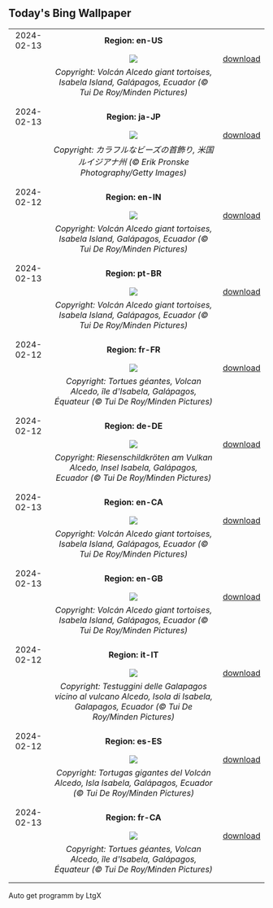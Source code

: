 ## Today's Bing Wallpaper
|      |      |      |
| :----: | :----: | :----: |
|2024-02-13|**Region: en-US**||
||![](https://www.bing.com/th?id=OHR.GiantTortoise_EN-US7034846255_UHD.jpg&pid=hp&w=1152&h=648&rs=1&c=4)| [download](https://www.bing.com/th?id=OHR.GiantTortoise_EN-US7034846255_UHD.jpg)|
||*Copyright: Volcán Alcedo giant tortoises, Isabela Island, Galápagos, Ecuador (© Tui De Roy/Minden Pictures)*
||
|||
|2024-02-13|**Region: ja-JP**||
||![](https://www.bing.com/th?id=OHR.MarignyBeads_JA-JP4162697836_UHD.jpg&pid=hp&w=1152&h=648&rs=1&c=4)| [download](https://www.bing.com/th?id=OHR.MarignyBeads_JA-JP4162697836_UHD.jpg)|
||*Copyright: カラフルなビーズの首飾り, 米国 ルイジアナ州 (© Erik Pronske Photography/Getty Images)*
||
|||
|2024-02-12|**Region: en-IN**||
||![](https://www.bing.com/th?id=OHR.GiantTortoise_EN-IN9689128271_UHD.jpg&pid=hp&w=1152&h=648&rs=1&c=4)| [download](https://www.bing.com/th?id=OHR.GiantTortoise_EN-IN9689128271_UHD.jpg)|
||*Copyright: Volcán Alcedo giant tortoises, Isabela Island, Galápagos, Ecuador (© Tui De Roy/Minden Pictures)*
||
|||
|2024-02-13|**Region: pt-BR**||
||![](https://www.bing.com/th?id=OHR.GiantTortoise_PT-BR2643244597_UHD.jpg&pid=hp&w=1152&h=648&rs=1&c=4)| [download](https://www.bing.com/th?id=OHR.GiantTortoise_PT-BR2643244597_UHD.jpg)|
||*Copyright: Volcán Alcedo giant tortoises, Isabela Island, Galápagos, Ecuador (© Tui De Roy/Minden Pictures)*
||
|||
|2024-02-12|**Region: fr-FR**||
||![](https://www.bing.com/th?id=OHR.GiantTortoise_FR-FR1778987386_UHD.jpg&pid=hp&w=1152&h=648&rs=1&c=4)| [download](https://www.bing.com/th?id=OHR.GiantTortoise_FR-FR1778987386_UHD.jpg)|
||*Copyright: Tortues géantes, Volcan Alcedo, île d'Isabela, Galápagos, Équateur (© Tui De Roy/Minden Pictures)*
||
|||
|2024-02-12|**Region: de-DE**||
||![](https://www.bing.com/th?id=OHR.GiantTortoise_DE-DE4591798432_UHD.jpg&pid=hp&w=1152&h=648&rs=1&c=4)| [download](https://www.bing.com/th?id=OHR.GiantTortoise_DE-DE4591798432_UHD.jpg)|
||*Copyright: Riesenschildkröten am Vulkan Alcedo, Insel Isabela, Galápagos, Ecuador (© Tui De Roy/Minden Pictures)*
||
|||
|2024-02-13|**Region: en-CA**||
||![](https://www.bing.com/th?id=OHR.GiantTortoise_EN-CA0647448469_UHD.jpg&pid=hp&w=1152&h=648&rs=1&c=4)| [download](https://www.bing.com/th?id=OHR.GiantTortoise_EN-CA0647448469_UHD.jpg)|
||*Copyright: Volcán Alcedo giant tortoises, Isabela Island, Galápagos, Ecuador (© Tui De Roy/Minden Pictures)*
||
|||
|2024-02-13|**Region: en-GB**||
||![](https://www.bing.com/th?id=OHR.GiantTortoise_EN-GB9626304730_UHD.jpg&pid=hp&w=1152&h=648&rs=1&c=4)| [download](https://www.bing.com/th?id=OHR.GiantTortoise_EN-GB9626304730_UHD.jpg)|
||*Copyright: Volcán Alcedo giant tortoises, Isabela Island, Galápagos, Ecuador (© Tui De Roy/Minden Pictures)*
||
|||
|2024-02-12|**Region: it-IT**||
||![](https://www.bing.com/th?id=OHR.GiantTortoise_IT-IT7539494378_UHD.jpg&pid=hp&w=1152&h=648&rs=1&c=4)| [download](https://www.bing.com/th?id=OHR.GiantTortoise_IT-IT7539494378_UHD.jpg)|
||*Copyright: Testuggini delle Galapagos vicino al vulcano Alcedo, Isola di Isabela, Galapagos, Ecuador (© Tui De Roy/Minden Pictures)*
||
|||
|2024-02-12|**Region: es-ES**||
||![](https://www.bing.com/th?id=OHR.GiantTortoise_ES-ES0844160920_UHD.jpg&pid=hp&w=1152&h=648&rs=1&c=4)| [download](https://www.bing.com/th?id=OHR.GiantTortoise_ES-ES0844160920_UHD.jpg)|
||*Copyright: Tortugas gigantes del Volcán Alcedo, Isla Isabela, Galápagos, Ecuador (© Tui De Roy/Minden Pictures)*
||
|||
|2024-02-13|**Region: fr-CA**||
||![](https://www.bing.com/th?id=OHR.GiantTortoise_FR-CA7783159591_UHD.jpg&pid=hp&w=1152&h=648&rs=1&c=4)| [download](https://www.bing.com/th?id=OHR.GiantTortoise_FR-CA7783159591_UHD.jpg)|
||*Copyright: Tortues géantes, Volcan Alcedo, île d'Isabela, Galápagos, Équateur (© Tui De Roy/Minden Pictures)*
||
|||

Auto get programm by LtgX
